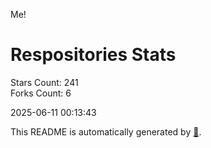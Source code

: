 Me!

# Respositories Stats
Stars Count: 241  
Forks Count: 6

2025-06-11 00:13:43  

This README is automatically generated by [🐰](https://github.com/rnitta/rnitta).
